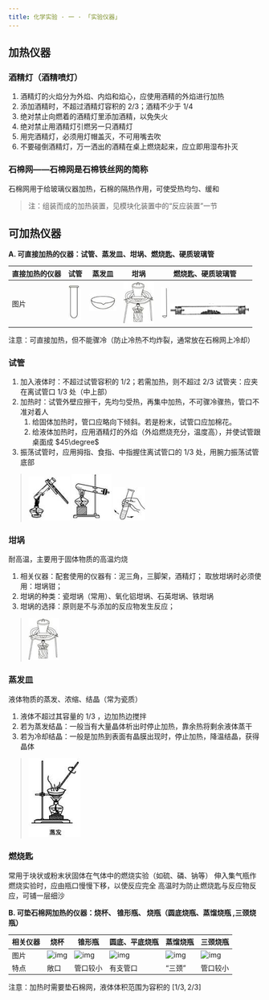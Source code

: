 ```yaml
---
title: 化学实验 · 一 · 「实验仪器」
---
```


## 加热仪器

### 酒精灯（酒精喷灯）

1. 酒精灯的火焰分为外焰、内焰和焰心，应使用酒精的外焰进行加热
2. 添加酒精时，不超过酒精灯容积的 $2/3$；酒精不少于 $1/4$
3. 绝对禁止向燃着的酒精灯里添加酒精，以免失火
4. 绝对禁止用酒精灯引燃另一只酒精灯
5. 用完酒精灯，必须用灯帽盖灭，不可用嘴去吹
6. 不要碰倒酒精灯，万一洒出的酒精在桌上燃烧起来，应立即用湿布扑灭 

### 石棉网——石棉网是石棉铁丝网的简称

石棉网用于给玻璃仪器加热，石棉的隔热作用，可使受热均匀、缓和

> 注：组装而成的加热装置，见模块化装置中的“反应装置”一节

## 可加热仪器

**A. 可直接加热的仪器：试管、蒸发皿、坩埚、燃烧匙、硬质玻璃管**

| 直接加热的仪器 | 试管                  | 蒸发皿                          | 坩埚                            | 燃烧匙、硬质玻璃管                                           |
| -------------- | --------------------- | ------------------------------- | ------------------------------- | ------------------------------------------------------------ |
| 图片           | ![](./images/1.2.jpg) | ![](./images/clip_image004.jpg) | ![](./images/clip_image006.jpg) | ![](./images/clip_image008.jpg) ![](./images/image-20230906200028674-1694001632562-28.png) |

注意：可直接加热，但不能骤冷（防止冷热不均炸裂，通常放在石棉网上冷却）

### 试管

1. 加入液体时：不超过试管容积的 $1/2$；若需加热，则不超过 $2/3$
   试管夹：应夹在离试管口 $1/3$ 处（中上部）
2. 加热时：试管外壁应擦干，先均匀受热，再集中加热，不可骤冷骤热，管口不准对着人
   1. 给固体加热时，管口应略向下倾斜。若是粉末，试管口应加棉花。
   2. 给液体加热时，应用酒精灯的外焰（外焰燃烧充分，温度高），并使试管跟桌面成 $45\degree$
3. 振荡试管时，应用拇指、食指、中指握住离试管口的 $1/3$ 处，用腕力振荡试管底部

> ![](./images/clip_image002-1694000728695-8.jpg) ![](./images/clip_image007.jpg) ![](./images/clip_image009.jpg) 

### 坩埚
耐高温，主要用于固体物质的高温灼烧

1. 相关仪器：配套使用的仪器有：泥三角，三脚架，酒精灯； 取放坩埚时必须使用：坩埚钳；
2. 坩埚的种类：瓷坩埚（常用）、氧化铝坩埚、石英坩埚、铁坩埚
3. 坩埚的选择：原则是不与添加的反应物发生反应； 

> ![](./images/clip_image006.jpg)

### 蒸发皿
液体物质的蒸发、浓缩、结晶（常为瓷质）
1. 液体不超过其容量的 $1/3$ ，边加热边搅拌
2. 若为蒸发结晶：一般当有大量晶体析出时停止加热，靠余热将剩余液体蒸干
3. 若为冷却结晶：一般是加热到表面有晶膜出现时，停止加热，降温结晶，获得晶体

> ![](./images/clip_image006-1694001077244-22.jpg)

### 燃烧匙
常用于块状或粉末状固体在气体中的燃烧实验（如硫、磷、钠等）
伸入集气瓶作燃烧实验时，应由瓶口慢慢下移，以使反应完全
高温时为防止燃烧匙与反应物反应，可铺一层细沙

**B. 可垫石棉网加热的仪器：烧杯、 锥形瓶、 烧瓶（圆底烧瓶、蒸馏烧瓶 ,三颈烧瓶）**

| 相关仪器 | 烧杯                                                         | 锥形瓶                                                       | 圆底、平底烧瓶                                               | 蒸馏烧瓶                                                     | 三颈烧瓶                                                     |
| -------- | ------------------------------------------------------------ | ------------------------------------------------------------ | ------------------------------------------------------------ | ------------------------------------------------------------ | ------------------------------------------------------------ |
| 图片     |![img](file:///C:/Users/anyay/AppData/Local/Temp/msohtmlclip1/01/clip_image002.jpg) |![img](file:///C:/Users/anyay/AppData/Local/Temp/msohtmlclip1/01/clip_image004.jpg) |![img](file:///C:/Users/anyay/AppData/Local/Temp/msohtmlclip1/01/clip_image006.jpg) |![img](file:///C:/Users/anyay/AppData/Local/Temp/msohtmlclip1/01/clip_image008.jpg) |![img](file:///C:/Users/anyay/AppData/Local/Temp/msohtmlclip1/01/clip_image010.jpg) |
| 特点     | 敞口                                                         | 管口较小                                                     | 有支管口                                                     | “三颈”                                                       | 管口较小                                                     |

注意：加热时需要垫石棉网，液体体积范围为容积的 $[1/3,2/3]$
